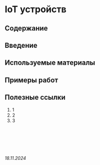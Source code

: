 # IoT устройств

## Содержание

## Введение

## Используемые материалы


## Примеры работ

## Полезные ссылки

1. 1
2. 2
3. 3


<br><br>
<br><br>

###### 18.11.2024
